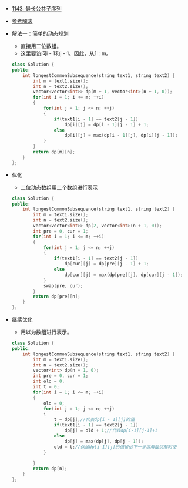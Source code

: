 - [1143. 最长公共子序列](https://leetcode-cn.com/problems/longest-common-subsequence/)
- [参考解法](https://leetcode-cn.com/problems/longest-common-subsequence/solution/dong-tai-gui-hua-zhi-zui-chang-gong-gong-zi-xu-lie/)
- 解法一：简单的动态规划
    + 直接用二位数组。
    + 这里要访问i - 1和j - 1。因此，从1：m。
    ```C++
    class Solution {
    public:
        int longestCommonSubsequence(string text1, string text2) {
            int m = text1.size();
            int n = text2.size();
            vector<vector<int>> dp(m + 1, vector<int>(n + 1, 0));
            for(int i = 1; i <= m; ++i)
            {
                for(int j = 1; j <= n; ++j)
                {
                    if(text1[i - 1] == text2[j - 1])
                        dp[i][j] = dp[i - 1][j - 1] + 1;
                    else
                        dp[i][j] = max(dp[i - 1][j], dp[i][j - 1]);
                }
            }
            return dp[m][n];
        }
    };
    ```
- 优化
    + 二位动态数组用二个数组进行表示
    ```C++
    class Solution {
    public:
        int longestCommonSubsequence(string text1, string text2) {
            int m = text1.size();
            int n = text2.size();
            vector<vector<int>> dp(2, vector<int>(n + 1, 0));
            int pre = 0, cur = 1;
            for(int i = 1; i <= m; ++i)
            {
                for(int j = 1; j <= n; ++j)
                {
                    if(text1[i - 1] == text2[j - 1])
                        dp[cur][j] = dp[pre][j - 1] + 1;
                    else
                        dp[cur][j] = max(dp[pre][j], dp[cur][j - 1]);
                }
                swap(pre, cur);
            }
            return dp[pre][n];
        }
    };
    ```

- 继续优化
    + 用以为数组进行表示。
    ```C++
    class Solution {
    public:
        int longestCommonSubsequence(string text1, string text2) {
            int m = text1.size();
            int n = text2.size();
            vector<int> dp(n + 1, 0);
            int pre = 0, cur = 1;
            int old = 0;
            int t = 0;
            for(int i = 1; i <= m; ++i)
            {
                old = 0;
                for(int j = 1; j <= n; ++j)
                {
                    t = dp[j];//代表dp[i - 1][j]的值
                    if(text1[i - 1] == text2[j - 1])
                        dp[j] = old + 1;//代表dp[i-1][j-1]+1
                    else
                        dp[j] = max(dp[j], dp[j - 1]);
                    old = t;//保留dp[i-1][j]的值留给下一步求解最优解时使
                }
                
            }
            return dp[n];
        }
    };
    ```